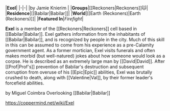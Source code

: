 |**Exel**|
|-|-|
|by  Jamie Knierim |
|**Groups**|[[Reckoners\|Reckoners]]🐱︎|
|**Residence**|[[Babilar\|Babilar]]|
|**World**|[[Earth (Reckoners)\|Earth (Reckoners)]]|
|**Featured In**|*Firefight*|

**Exel** is a member of the [[Reckoners\|Reckoners]] cell based in [[Babilar\|Babilar]]. Exel gathers information from the inhabitants of [[Babilar\|Babilar]], and is recognized by people in the city. Much of this skill in this can be assumed to come from his experience as a pre-Calamity government agent. As a former mortician, Exel visits funerals and often makes morbid (but well-natured) jokes about how someone would look as a corpse. He is described as an extremely large man by [[David\|David]].
After [[Prof\|Prof's]] prevention of Babilar's destruction and subsequent corruption from overuse of his [[Epic\|Epic]] abilities, Exel was brutally crushed to death, along with [[Valentine\|Val]], by their former leader's forcefield abilities.

 by  Miguel Coimbra  Overlooking [[Babilar\|Babilar]]


https://coppermind.net/wiki/Exel